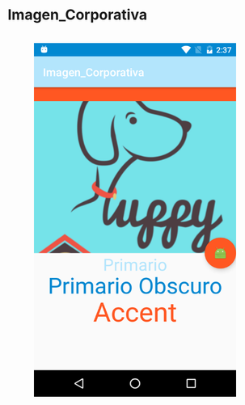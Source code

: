 # Imagen_Corporativa
<H1 align = "center">
 <img src="https://github.com/EiderDiaz/Imagen_Corporativa/blob/master/screen.png" width=400 height=700>
</H1>
